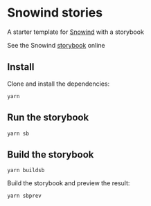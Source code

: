 # Snowind stories

A starter template for [Snowind](https://github.com/synw/snowind) with a storybook

See the Snowind [storybook](https://synw.github.io/snowind-stories/) online

## Install

Clone and install the dependencies:

```
yarn
```

## Run the storybook

```
yarn sb
```

## Build the storybook

```
yarn buildsb
```

Build the storybook and preview the result:

```
yarn sbprev
```
